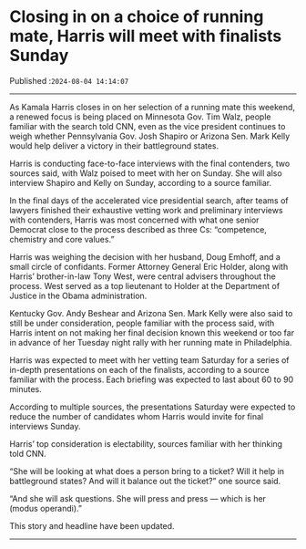 # Closing in on a choice of running mate, Harris will meet with finalists Sunday

Published :`2024-08-04 14:14:07`

---

As Kamala Harris closes in on her selection of a running mate this weekend, a renewed focus is being placed on Minnesota Gov. Tim Walz, people familiar with the search told CNN, even as the vice president continues to weigh whether Pennsylvania Gov. Josh Shapiro or Arizona Sen. Mark Kelly would help deliver a victory in their battleground states.

Harris is conducting face-to-face interviews with the final contenders, two sources said, with Walz poised to meet with her on Sunday. She will also interview Shapiro and Kelly on Sunday, according to a source familiar.

In the final days of the accelerated vice presidential search, after teams of lawyers finished their exhaustive vetting work and preliminary interviews with contenders, Harris was most concerned with what one senior Democrat close to the process described as three Cs: “competence, chemistry and core values.”

Harris was weighing the decision with her husband, Doug Emhoff, and a small circle of confidants. Former Attorney General Eric Holder, along with Harris’ brother-in-law Tony West, were central advisers throughout the process. West served as a top lieutenant to Holder at the Department of Justice in the Obama administration.

Kentucky Gov. Andy Beshear and Arizona Sen. Mark Kelly were also said to still be under consideration, people familiar with the process said, with Harris intent on not making her final decision known this weekend or too far in advance of her Tuesday night rally with her running mate in Philadelphia.

Harris was expected to meet with her vetting team Saturday for a series of in-depth presentations on each of the finalists, according to a source familiar with the process. Each briefing was expected to last about 60 to 90 minutes.

According to multiple sources, the presentations Saturday were expected to reduce the number of candidates whom Harris would invite for final interviews Sunday.

Harris’ top consideration is electability, sources familiar with her thinking told CNN.

“She will be looking at what does a person bring to a ticket? Will it help in battleground states? And will it balance out the ticket?” one source said.

“And she will ask questions. She will press and press — which is her (modus operandi).”

This story and headline have been updated.

---


